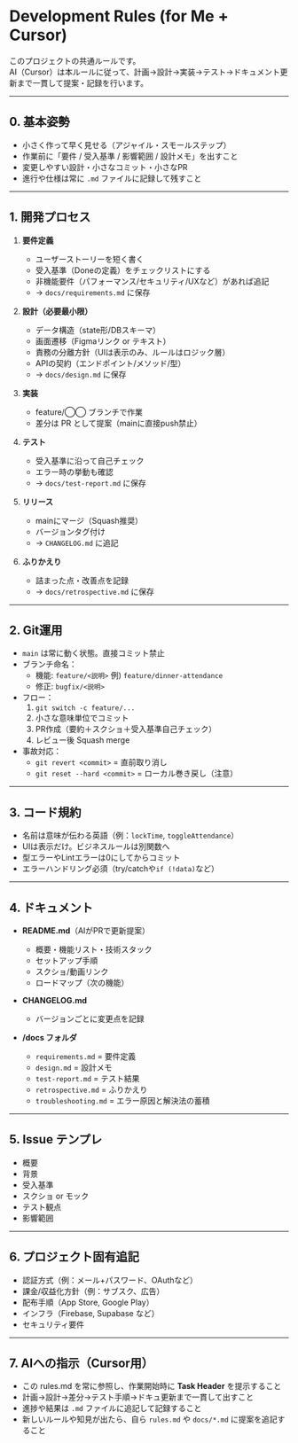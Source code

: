 # Development Rules (for Me + Cursor)

このプロジェクトの共通ルールです。  
AI（Cursor）は本ルールに従って、計画→設計→実装→テスト→ドキュメント更新まで一貫して提案・記録を行います。

---

## 0. 基本姿勢
- 小さく作って早く見せる（アジャイル・スモールステップ）
- 作業前に「要件 / 受入基準 / 影響範囲 / 設計メモ」を出すこと
- 変更しやすい設計・小さなコミット・小さなPR
- 進行や仕様は常に `.md` ファイルに記録して残すこと

---

## 1. 開発プロセス
1. **要件定義**
   - ユーザーストーリーを短く書く
   - 受入基準（Doneの定義）をチェックリストにする
   - 非機能要件（パフォーマンス/セキュリティ/UXなど）があれば追記
   - → `docs/requirements.md` に保存

2. **設計（必要最小限）**
   - データ構造（state形/DBスキーマ）
   - 画面遷移（Figmaリンク or テキスト）
   - 責務の分離方針（UIは表示のみ、ルールはロジック層）
   - APIの契約（エンドポイント/メソッド/型）
   - → `docs/design.md` に保存

3. **実装**
   - feature/◯◯ ブランチで作業
   - 差分は PR として提案（mainに直接push禁止）

4. **テスト**
   - 受入基準に沿って自己チェック
   - エラー時の挙動も確認
   - → `docs/test-report.md` に保存

5. **リリース**
   - mainにマージ（Squash推奨）
   - バージョンタグ付け
   - → `CHANGELOG.md` に追記

6. **ふりかえり**
   - 詰まった点・改善点を記録
   - → `docs/retrospective.md` に保存

---

## 2. Git運用
- `main` は常に動く状態。直接コミット禁止
- ブランチ命名：
  - 機能: `feature/<説明>` 例) `feature/dinner-attendance`
  - 修正: `bugfix/<説明>`
- フロー：
  1. `git switch -c feature/...`
  2. 小さな意味単位でコミット
  3. PR作成（要約＋スクショ＋受入基準自己チェック）
  4. レビュー後 Squash merge
- 事故対応：
  - `git revert <commit>` = 直前取り消し
  - `git reset --hard <commit>` = ローカル巻き戻し（注意）

---

## 3. コード規約
- 名前は意味が伝わる英語（例：`lockTime`, `toggleAttendance`）
- UIは表示だけ。ビジネスルールは別関数へ
- 型エラーやLintエラーは0にしてからコミット
- エラーハンドリング必須（try/catchや`if (!data)`など）

---

## 4. ドキュメント
- **README.md**（AIがPRで更新提案）
  - 概要・機能リスト・技術スタック
  - セットアップ手順
  - スクショ/動画リンク
  - ロードマップ（次の機能）

- **CHANGELOG.md**
  - バージョンごとに変更点を記録

- **/docs フォルダ**
  - `requirements.md` = 要件定義
  - `design.md` = 設計メモ
  - `test-report.md` = テスト結果
  - `retrospective.md` = ふりかえり
  - `troubleshooting.md` = エラー原因と解決法の蓄積

---

## 5. Issue テンプレ
- 概要  
- 背景  
- 受入基準  
- スクショ or モック  
- テスト観点  
- 影響範囲  

---

## 6. プロジェクト固有追記
- 認証方式（例：メール+パスワード、OAuthなど）
- 課金/収益化方針（例：サブスク、広告）
- 配布手順（App Store, Google Play）
- インフラ（Firebase, Supabase など）
- セキュリティ要件

---

## 7. AIへの指示（Cursor用）
- この rules.md を常に参照し、作業開始時に **Task Header** を提示すること
- 計画→設計→差分→テスト手順→ドキュ更新まで一貫して出すこと
- 進捗や結果は `.md` ファイルに追記して記録すること
- 新しいルールや知見が出たら、自ら `rules.md` や `docs/*.md` に提案を追記すること
